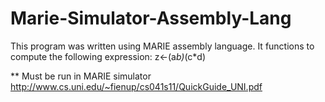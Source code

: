 # Marie-Simulator-Assembly-Lang

This program was written using MARIE assembly language. It functions to compute the following expression: z<-(a*b)*(c*d) 


** Must be run in MARIE simulator
http://www.cs.uni.edu/~fienup/cs041s11/QuickGuide_UNI.pdf
